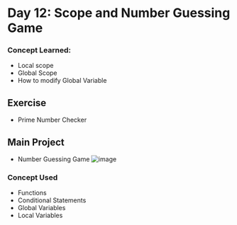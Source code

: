 # Day 12: Scope and Number Guessing Game
### Concept Learned:
- Local scope
- Global Scope
- How to modify Global Variable

## Exercise
- Prime Number Checker

## Main Project
- Number Guessing Game
  ![image](https://github.com/user-attachments/assets/2546ced7-ff56-4950-8c09-4d47c120de77)

### Concept Used
- Functions
- Conditional Statements
- Global Variables
- Local Variables
